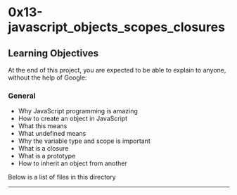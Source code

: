 # 0x13-javascript_objects_scopes_closures

## Learning Objectives
At the end of this project, you are expected to be able to explain to anyone, without the help of Google:
### General
- Why JavaScript programming is amazing
- How to create an object in JavaScript
- What this means
- What undefined means
- Why the variable type and scope is important
- What is a closure
- What is a prototype
- How to inherit an object from another

Below is a list of files in this directory

---

